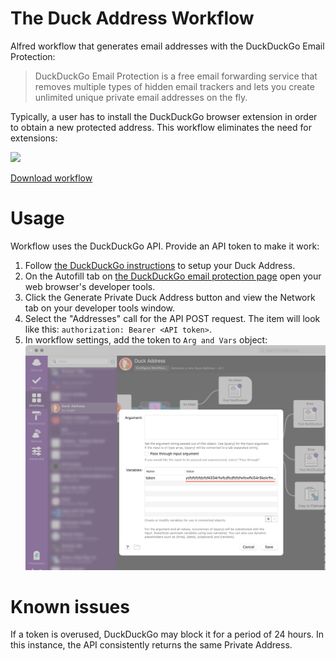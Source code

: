 # The Duck Address Workflow
Alfred workflow that generates email addresses with the DuckDuckGo Email Protection:

> DuckDuckGo Email Protection is a free email forwarding service that removes multiple types of hidden email trackers and lets you create unlimited unique private email addresses on the fly.

Typically, a user has to install the DuckDuckGo browser extension in order to obtain a new protected address. This workflow eliminates the need for extensions:

<img src="https://i.imgur.com/noxxUPV.gif" width="70%">

[Download workflow](https://github.com/kkhrv/Duck-Address-workflow/raw/main/workflow/Duck%20Address.alfredworkflow)

# Usage
Workflow uses the DuckDuckGo API. Provide an API token to make it work:
1. Follow [the DuckDuckGo instructions](https://duckduckgo.com/email) to setup your Duck Address.
2. On the Autofill tab on [the DuckDuckGo email protection page](https://duckduckgo.com/email/settings/autofill) open your web browser's developer tools.
3. Click the Generate Private Duck Address button and view the Network tab on your developer tools window.
4. Select the "Addresses" call for the API POST request. The item will look like this: `authorization: Bearer <API token>`.
5. In workflow settings, add the token to `Arg and Vars` object:
   
![Arg and Vars](assets/insertToken.png)

# Known issues
If a token is overused, DuckDuckGo may block it for a period of 24 hours. In this instance, the API consistently returns the same Private Address.
